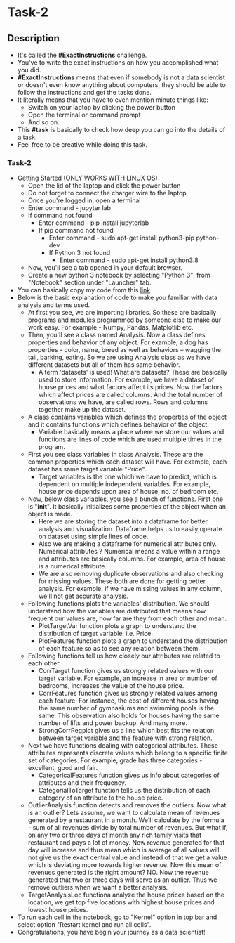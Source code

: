 # Task-2


## Description

- It's called the <strong>#ExactInstructions</strong> challenge. 
- You've to write the exact instructions on how you accomplished what you did. 
- <strong>#ExactInstructions</strong> means that even if somebody is not a data scientist or doesn't even know anything about computers, they should be able to follow the instructions and get the tasks done.
- It literally means that you have to even mention minute things like: 
    - Switch on your laptop by clicking the power button 
    - Open the terminal or command prompt 
    - And so on.
- This <strong>#task</strong> is basically to check how deep you can go into the details of a task. 
- Feel free to be creative while doing this task. 


### Task-2

- Getting Started (ONLY WORKS WITH LINUX OS)
	- Open the lid of the laptop and click the power button
	- Do not forget to connect the charger wire to the laptop
	- Once you're logged in, open a terminal
	- Enter command - jupyter lab
	- If command not found
		- Enter command - pip install jupyterlab
		- If pip command not found
			- Enter command - sudo apt-get install python3-pip python-dev
			- If Python 3 not found
				- Enter command - sudo apt-get install python3.8
	- Now, you'll see a tab opened in your default browser.
	- Create a new python 3 notebook by selecting "Python 3"  from "Notebook" section under "Launcher" tab.
- You can basically copy my code from this [link](https://github.com/JayantUppal/Infinity/blob/master/Data%20Science/Task-1/Task-1.ipynb)
- Below is the basic explanation of code to make you familiar with data analysis and terms used.
	- At first you see, we are importing libraries. So these are basically programs and modules programmed by someone else to make our work easy. For example - Numpy, Pandas, Matplotlib etc.
	- Then, you'll see a class named Analysis. Now a class defines properties and behavior of any object. For example, a dog has properties - color, name, breed as well as behaviors – wagging the tail, barking, eating. So we are using Analysis class as we have different datasets but all of them has same behavior.
		- A term 'datasets' is used! What are datasets? These are basically used to store information. For example, we have a dataset of house prices and what factors affect its prices. Now the factors which affect prices are called columns. And the total number of observations we have, are called rows. Rows and columns together make up the dataset.
	- A class contains variables which defines the properties of the object and it contains functions which defines behavior of the object.
		- Variable basically means a place where we store our values and functions are lines of code which are used multiple times in the program.
	- First you see class variables in class Analysis. These are the common properties which each dataset will have. For example, each dataset has same target variable "Price".
		- Target variables is the one which we have to predict, which is dependent on multiple independent variables. For example, house price depends upon area of house, no. of bedroom etc.
	- Now, below class variables, you see a bunch of functions. First one is "__init__". It basically initializes some properties of the object when an object is made. 
		- Here we are storing the dataset into a dataframe for better analysis and visualization. Dataframe helps us to easily operate on dataset using simple lines of code. 
		- Also we are making a dataframe for numerical attributes only. Numerical attributes ? Numerical means a value within a range and attributes are basically columns. For example, area of house is a numerical attribute.
		- We are also removing duplicate observations and also checking for missing values. These both are done for getting better analysis. For example, if we have missing values in any column, we'll not get accurate analysis.
	- Following functions plots the variables' distribution. We should understand how the variables are distributed that means how frequent our values are, how far are they from each other and mean. 
		- PlotTargetVar function plots a graph to understand the distribution of target variable. i.e. Price.
		- PlotFeatures function plots a graph to understand the distribution of each feature so as to see any relation between them.
	- Following functions tell us how closely our attributes are related to each other.
	    - CorrTarget function gives us strongly related values with our target variable. For example, an increase in area or number of bedrooms, increases the value of the house price.
	    - CorrFeatures function gives us strongly related values among each feature. For instance, the cost of different houses having the same number of gymnasiums and swimming pools is the same. This observation also holds for houses having the same number of lifts and power backup. And many more.
	    - StrongCorrRegplot gives us a line which best fits the relation between target variable and the feature with strong relation.
	- Next we have functions dealing with categorical attributes. These attributes represents discrete values which belong to a specific finite set of categories. For example, grade has three categories - excellent, good and fair. 
	    -  CategoricalFeatures function gives us info about categories of attributes and their frequency.
	    -  CategorialToTarget function tells us the distribution of each category of an attribute to the house price.
	- OutlierAnalysis function detects and removes the outliers. Now what is an outlier? Lets assume, we want to calculate mean of revenues generated by a restaurant in a month. We'll calculate by the formula - sum of all revenues divide by total number of revenues. But what if, on any two or three days of month any rich family visits that restaurant and pays a lot of money. Now revenue generated for that day will increase and thus mean which is average of all values will not give us the exact central value and instead of that we get a value which is deviating more towards higher revenue. Now this mean of revenues generated is the right amount? NO. Now the revenue generated that two or three days will serve as an outlier. Thus we remove outliers when we want a better analysis.
	- TargetAnalysisLoc functiona analyze the house prices based on the location, we get top five locations with highest house prices and lowest house prices.
- To run each cell in the notebook, go to "Kernel" option in top bar and select option "Restart kernel and run all cells".
- Congratulations, you have begin your journey as a data scientist!

